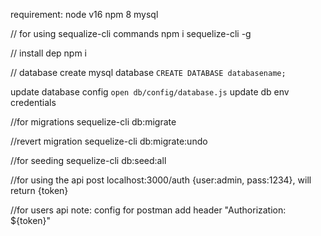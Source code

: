 requirement:
node v16
npm 8
mysql

// for using sequalize-cli commands
npm i sequelize-cli -g

// install dep
npm i

// database
create mysql database
`CREATE DATABASE databasename;`

update database config
`open db/config/database.js`
update db env credentials

//for migrations
sequelize-cli db:migrate

//revert migration
sequelize-cli db:migrate:undo

//for seeding
sequelize-cli db:seed:all

//for using the api
post localhost:3000/auth {user:admin, pass:1234}, will return {token}

//for users api
note: config for postman add header "Authorization: ${token}"


